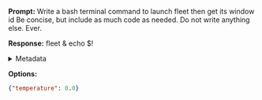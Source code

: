 **Prompt:**
Write a bash terminal command to launch fleet then get its window id
Be concise, but include as much code as needed. Do not write anything else. Ever.


**Response:**
fleet & echo $!

<details><summary>Metadata</summary>

- Duration: 1399 ms
- Datetime: 2023-10-16T19:47:11.283282
- Model: gpt-3.5-turbo-0613

</details>

**Options:**
```json
{"temperature": 0.0}
```

